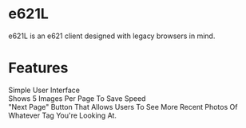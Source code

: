 # e621L
e621L is an e621 client designed with legacy browsers in mind.
# Features
Simple User Interface
<br>
Shows 5 Images Per Page To Save Speed
<br>
"Next Page" Button That Allows Users To See More Recent Photos Of Whatever Tag You're Looking At.
<br>
